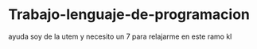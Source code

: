 # Trabajo-lenguaje-de-programacion
ayuda soy de la utem y necesito un 7 para relajarme en este ramo kl 
